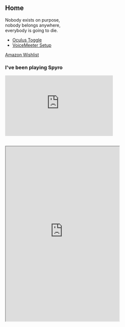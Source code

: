 <section>
	<script src="/assets/js/hash-redirect.js"></script>
	<h2>Home</h2>
	<p>Nobody exists on purpose,<br>nobody belongs anywhere,<br>everybody is going to die.</p>
	<div id="projects" class="holder center">
		<nav>
			<ul class="navbar">
				<li class="navbar"><a href="/ovrtoggle">Oculus Toggle</a></li>
				<li class="navbar"><a href="/wu/voicemeeter">VoiceMeeter Setup</a></li>
			</ul>
		</nav>
	</div>
	<div id="amazin-wishlist" class="holder center">
		<p><a href="https://www.amazon.com/hz/wishlist/ls/3BFK7H90M9CFT" id="wishlist">Amazon Wishlist</a></p>
	</div>
	<div id="spyro-playlist" class="holder center">
		<p><h3>I've been playing Spyro</h3></p>
		<iframe src="https://www.youtube-nocookie.com/embed/videoseries?list=PLJAqjOYAEgb79hDfBwSnZOrFH-RXu49t9" style="max-width:100%; height:197px; width:350px; border:0px;" allow="accelerometer; autoplay; encrypted-media; gyroscope; picture-in-picture" allowfullscreen></iframe>
	</div>
	<div id="story-time" class="holder center"></div>
	<!--<div id="lunar-location" class="holder center"></div>-->
	<div id="messageembed" class="holder center"></div>
	<iframe id="musicembed" allow="encrypted-media" style="max-width:100%;height:0px;width:0px;border: 0px" allowfullscreen="true"></iframe>
	<!--<iframe id="tootembed" src="" class="mastodon-embed" style="max-width: 0; border: 0" width="400" allowfullscreen="allowfullscreen"></iframe>-->
	<hr style="height:4px; visibility:hidden;">
	<iframe allowfullscreen sandbox="allow-top-navigation allow-scripts" width="369" height="569" src="https://www.mastofeed.com/apiv2/feed?userurl=https%3A%2F%2Fmas.to%2Fusers%2Flunar&theme=dark&size=77&header=false&replies=false&boosts=true"></iframe>
	<script src="https://www.gstatic.com/firebasejs/5.1.0/firebase-app.js"></script>
	<script src="https://www.gstatic.com/firebasejs/5.1.0/firebase-database.js"></script>
	<script src="/assets/js/home.js"></script>
	<!--<script src="https://mas.to/embed.js" async="async"></script>-->
</section>
